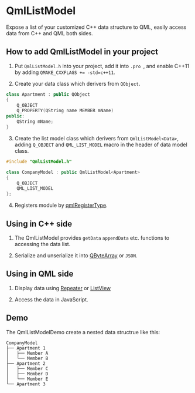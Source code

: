 # QmlListModel
Expose a list of your customized C++ data structure to QML, easily access data from C++ and QML both sides.

## How to add QmlListModel in your project

  1. Put `QmlListModel.h` into your project, add it into `.pro `, and enable C++11 by adding `QMAKE_CXXFLAGS += -std=c++11`. 

  2. Create your data class which derivers from `QObject`.
  ```c++
  class Apartment : public QObject
  {
      Q_OBJECT
      Q_PROPERTY(QString name MEMBER mName)
  public:
      QString mName;
  }
  ```

  3. Create the list model class which derivers from `QmlListModel<Data>`,
  adding `Q_OBJECT` and `QML_LIST_MODEL` macro in the header of data model class.
  ```c++
  #include "QmlListModel.h"
  
  class CompanyModel : public QmlListModel<Apartment>
  {
      Q_OBJECT
      QML_LIST_MODEL
  };
  ```
  4. Registers module by [qmlRegisterType](http://doc.qt.io/qt-5/qqmlengine.html#qmlRegisterType). 
  
  ## Using in C++ side
  1. The QmlListModel provides `getData` `appendData` etc. functions to accessing the data list.
  
  2. Serialize and unserialize it into [QByteArray](http://doc.qt.io/qt-5/qbytearray.html) or `JSON`.
  
  ## Using in QML side
  1. Display data using [Repeater](http://doc.qt.io/qt-5/qml-qtquick-repeater.html) or [ListView](https://doc-snapshots.qt.io/qt5-5.9/qml-qtquick-listview.html)
  
  2. Access the data in JavaScript.
  
  ## Demo
  The QmlListModelDemo create a nested data structrue like this:
  ```
  CompanyModel
  ├── Apartment 1
  │   ├── Member A
  │   └── Member B
  ├── Apartment 2
  │   ├── Member C
  │   ├── Member D
  │   └── Member E
  └── Apartment 3
  ```
